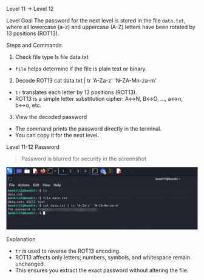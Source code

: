 Level 11 → Level 12

Level Goal
The password for the next level is stored in the file `data.txt`, where all lowercase (a-z) and uppercase (A-Z) letters have been rotated by 13 positions (ROT13).

Steps and Commands

1. Check file type
ls
file data.txt
- `file` helps determine if the file is plain text or binary.

2. Decode ROT13
cat data.txt | tr 'A-Za-z' 'N-ZA-Mn-za-m'
- `tr` translates each letter by 13 positions (ROT13).  
- ROT13 is a simple letter substitution cipher: A↔N, B↔O, …, a↔n, b↔o, etc.

3. View the decoded password
- The command prints the password directly in the terminal.  
- You can copy it for the next level.

Level 11-12 Password
> Password is blurred for security in the screenshot

![Output](screenshots/command.png)

Explanation
- `tr` is used to reverse the ROT13 encoding.  
- ROT13 affects only letters; numbers, symbols, and whitespace remain unchanged.  
- This ensures you extract the exact password without altering the file.
